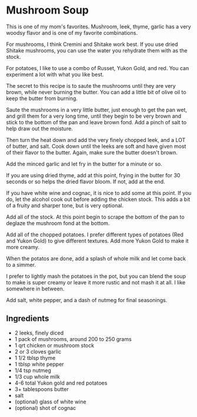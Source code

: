 # Mushroom Soup

This is one of my mom's favorites. Mushroom, leek, thyme, garlic has a very woodsy flavor and is one 
of my favorite combinations.

For mushrooms, I think Cremini and Shitake work best. If you use dried Shitake mushrooms, you can
use the water you rehydrate them with as the stock. 

For potatoes, I like to use a combo of Russet, Yukon Gold, and red. You can experiment a lot with what 
you like best.

The secret to this recipe is to saute the mushrooms until they are very brown, while never burning the 
butter. You can add a little bit of olive oil to keep the butter from burning.

Saute the mushrooms in a very little butter, just enough to get the pan wet, and grill them
for a very long time, until they begin to be very brown and stick to the bottom of the pan 
and leave brown fond. Add a pinch of salt to help draw out the moisture.

Then turn the heat down and add the very finely chopped leek, and a LOT of butter, and salt. 
Cook down until the leeks are soft and have given most of their flavor to the butter.
Again, make sure the butter doesn't brown.

Add the minced garlic and let fry in the butter for a minute or so.

If you are using dried thyme, add at this point, frying in the butter for 30 seconds or so helps the 
dried flavor bloom. If not, add at the end.

If you have white wine and cognac, it is nice to add some at this point. If you do, let the alcohol cook out 
before adding the chicken stock. This adds a bit of a fruity and sharper tone, but is very optional.

Add all of the stock. At this point begin to scrape the bottom of the pan to deglaze the mushroom fond
at the bottom.

Add all of the chopped potatoes. I prefer different types of potatoes (Red and Yukon Gold) to give
different textures. Add more Yukon Gold to make it more creamy.

When the potatos are done, add a splash of whole milk and let come back to a simmer.

I prefer to lightly mash the potatoes in the pot, but you can blend the soup to make is super 
creamy or leave it more rustic and not mash it at all. I like somewhere in between.

Add salt, white pepper, and a dash of nutmeg for final seasonings.

## Ingredients
- 2 leeks, finely diced
- 1 pack of mushrooms, around 200 to 250 grams
- 1 qrt chicken or mushroom stock
- 2 or 3 cloves garlic
- 1 1/2 tblsp thyme
- 1 tblsp white pepper
- 1/4 tsp nutmeg
- 1/3 cup whole milk
- 4-6 total Yukon gold and red potatoes
- 3+ tablespoons butter
- salt
- (optional) glass of white wine
- (optional) shot of cognac
